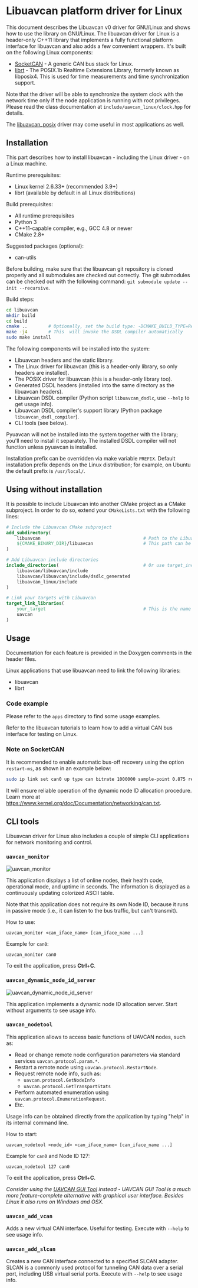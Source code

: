 Libuavcan platform driver for Linux
===================================

This document describes the Libuavcan v0 driver for GNU/Linux and shows how to use the library on GNU/Linux.
The libuavcan driver for Linux is a header-only C++11 library that implements a fully functional platform interface
for libuavcan and also adds a few convenient wrappers.
It's built on the following Linux components:

* [SocketCAN](http://en.wikipedia.org/wiki/SocketCAN) -
A generic CAN bus stack for Linux.
* [librt](http://www.lehman.cuny.edu/cgi-bin/man-cgi?librt+3) -
The POSIX.1b Realtime Extensions Library, formerly known as libposix4.
This is used for time measurements and time synchronization support.

Note that the driver will be able to synchronize the system clock with the network time only if the
node application is running with root privileges.
Please read the class documentation at `include/uavcan_linux/clock.hpp` for details.

The [libuavcan_posix](https://github.com/UAVCAN/libuavcan/tree/a38f193511ad24fa2f05f3ccd5988e3d70ad1a59/libuavcan_drivers/posix)
driver may come useful in most applications as well.

## Installation

This part describes how to install libuavcan - including the Linux driver - on a Linux machine.

Runtime prerequisites:

* Linux kernel 2.6.33+ (recommended 3.9+)
* librt (available by default in all Linux distributions)

Build prerequisites:

* All runtime prerequisites
* Python 3
* C++11-capable compiler, e.g., GCC 4.8 or newer
* CMake 2.8+

Suggested packages (optional):

* can-utils

Before building, make sure that the libuavcan git repository is cloned properly and all submodules are checked out
correctly.
The git submodules can be checked out with the following command: `git submodule update --init --recursive`.

Build steps:

```sh
cd libuavcan
mkdir build
cd build
cmake ..        # Optionally, set the build type: -DCMAKE_BUILD_TYPE=Release (default is RelWithDebInfo)
make -j4        # This  will invoke the DSDL compiler automatically
sudo make install
```

The following components will be installed into the system:

* Libuavcan headers and the static library.
* The Linux driver for libuavcan (this is a header-only library, so only headers are installed).
* The POSIX driver for libuavcan (this is a header-only library too).
* Generated DSDL headers (installed into the same directory as the libuavcan headers).
* Libuavcan DSDL compiler (Python script `libuavcan_dsdlc`, use `--help` to get usage info).
* Libuavcan DSDL compiler's support library (Python package `libuavcan_dsdl_compiler`).
* CLI tools (see below).

Pyuavcan will not be installed into the system together with the library; you'll need to install it separately.
The installed DSDL compiler will not function unless pyuavcan is installed.

Installation prefix can be overridden via make variable `PREFIX`.
Default installation prefix depends on the Linux distribution;
for example, on Ubuntu the default prefix is `/usr/local/`.

## Using without installation

It is possible to include Libuavcan into another CMake project as a CMake subproject.
In order to do so, extend your `CMakeLists.txt` with the following lines:

```cmake
# Include the Libuavcan CMake subproject
add_subdirectory(
    libuavcan                                       # Path to the Libuavcan repository, modify accordingly
    ${CMAKE_BINARY_DIR}/libuavcan                   # This path can be changed arbitrarily
)

# Add Libuavcan include directories
include_directories(                                # Or use target_include_directories() instead
    libuavcan/libuavcan/include
    libuavcan/libuavcan/include/dsdlc_generated
    libuavcan_linux/include
)

# Link your targets with Libuavcan
target_link_libraries(
    your_target                                     # This is the name of your target
    uavcan
)
```

## Usage

Documentation for each feature is provided in the Doxygen comments in the header files.

Linux applications that use libuavcan need to link the following libraries:

* libuavcan
* librt

### Code example

Please refer to the `apps` directory to find some usage examples.

Refer to the libuavcan tutorials to learn how to add a virtual CAN bus interface for testing on Linux.

### Note on SocketCAN

It is recommended to enable automatic bus-off recovery using the option `restart-ms`, as shown in an example below:

```sh
sudo ip link set can0 up type can bitrate 1000000 sample-point 0.875 restart-ms 100
```

It will ensure reliable operation of the dynamic node ID allocation procedure.
Learn more at <https://www.kernel.org/doc/Documentation/networking/can.txt>.

## CLI tools

Libuavcan driver for Linux also includes a couple of simple CLI applications for network monitoring and control.

### `uavcan_monitor`

![uavcan_monitor](uavcan_monitor.png)

This application displays a list of online nodes, their health code, operational mode, and uptime in seconds.
The information is displayed as a continuously updating colorized ASCII table.

Note that this application does not require its own Node ID,
because it runs in passive mode (i.e., it can listen to the bus traffic, but can't transmit).

How to use:

    uavcan_monitor <can_iface_name> [can_iface_name ...]

Example for `can0`:

    uavcan_monitor can0

To exit the application, press **Ctrl**+**C**.

### `uavcan_dynamic_node_id_server`

![uavcan_dynamic_node_id_server](uavcan_dynamic_node_id_server.png)

This application implements a dynamic node ID allocation server. Start without arguments to see usage info.

### `uavcan_nodetool`

This application allows to access basic functions of UAVCAN nodes, such as:

* Read or change remote node configuration parameters via standard services `uavcan.protocol.param.*`.
* Restart a remote node using `uavcan.protocol.RestartNode`.
* Request remote node info, such as:
  * `uavcan.protocol.GetNodeInfo`
  * `uavcan.protocol.GetTransportStats`
* Perform automated enumeration using `uavcan.protocol.EnumerationRequest`.
* Etc.

Usage info can be obtained directly from the application by typing "help" in its internal command line.

How to start:

    uavcan_nodetool <node_id> <can_iface_name> [can_iface_name ...]

Example for `can0` and Node ID 127:

    uavcan_nodetool 127 can0

To exit the application, press **Ctrl**+**C**.

*Consider using the [UAVCAN GUI Tool](https://github.com/UAVCAN/gui_tool) instead -
UAVCAN GUI Tool is a much more feature-complete alternative with graphical user interface.
Besides Linux it also runs on Windows and OSX.*

### `uavcan_add_vcan`

Adds a new virtual CAN interface. Useful for testing.
Execute with `--help` to see usage info.

### `uavcan_add_slcan`

Creates a new CAN interface connected to a specified SLCAN adapter.
SLCAN is a commonly used protocol for tunneling CAN data over a serial port, including USB virtual serial ports.
Execute with `--help` to see usage info.

